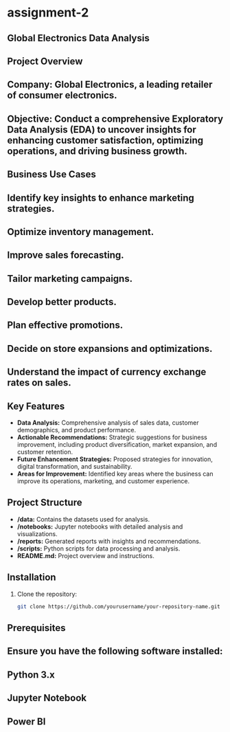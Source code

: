 # assignment-2
## Global Electronics Data Analysis
## Project Overview
## Company: Global Electronics, a leading retailer of consumer electronics.
## Objective: Conduct a comprehensive Exploratory Data Analysis (EDA) to uncover insights for enhancing customer satisfaction, optimizing operations, and driving business growth.

## Business Use Cases
## Identify key insights to enhance marketing strategies.
## Optimize inventory management.
## Improve sales forecasting.
## Tailor marketing campaigns.
## Develop better products.
## Plan effective promotions.
## Decide on store expansions and optimizations.
## Understand the impact of currency exchange rates on sales.

## Key Features
- **Data Analysis:** Comprehensive analysis of sales data, customer demographics, and product performance.
- **Actionable Recommendations:** Strategic suggestions for business improvement, including product diversification, market expansion, and customer retention.
- **Future Enhancement Strategies:** Proposed strategies for innovation, digital transformation, and sustainability.
- **Areas for Improvement:** Identified key areas where the business can improve its operations, marketing, and customer experience.

## Project Structure
- **/data:** Contains the datasets used for analysis.
- **/notebooks:** Jupyter notebooks with detailed analysis and visualizations.
- **/reports:** Generated reports with insights and recommendations.
- **/scripts:** Python scripts for data processing and analysis.
- **README.md:** Project overview and instructions.

## Installation
1. Clone the repository:
   ```bash
   git clone https://github.com/yourusername/your-repository-name.git

## Prerequisites
## Ensure you have the following software installed:

## Python 3.x
## Jupyter Notebook
## Power BI


